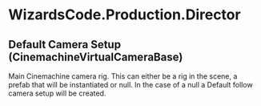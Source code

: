 # WizardsCode.Production.Director

## Default Camera Setup (CinemachineVirtualCameraBase)

Main Cinemachine camera rig. This can either be a rig in the scene, a prefab that will be instantiated or null. In the case of a null a Default follow camera setup will be created.

